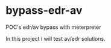 # bypass-edr-av
POC's edr/av bypass with meterpreter

In this project i will test av/edr solutions.
